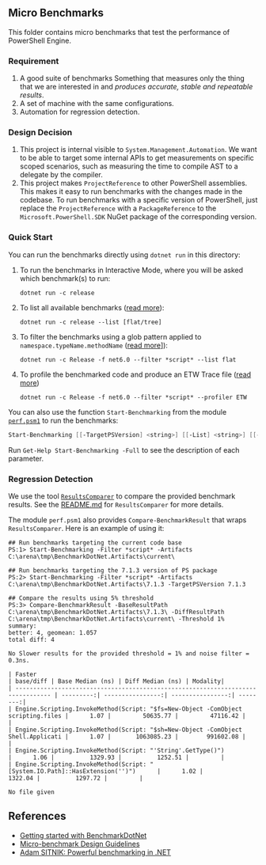 ## Micro Benchmarks

This folder contains micro benchmarks that test the performance of PowerShell Engine.

### Requirement

1. A good suite of benchmarks
   Something that measures only the thing that we are interested in and _produces accurate, stable and repeatable results_.
2. A set of machine with the same configurations.
3. Automation for regression detection.

### Design Decision

1. This project is internal visible to `System.Management.Automation`.
   We want to be able to target some internal APIs to get measurements on specific scoped scenarios,
   such as measuring the time to compile AST to a delegate by the compiler.
2. This project makes `ProjectReference` to other PowerShell assemblies.
   This makes it easy to run benchmarks with the changes made in the codebase.
   To run benchmarks with a specific version of PowerShell,
   just replace the `ProjectReference` with a `PackageReference` to the `Microsoft.PowerShell.SDK` NuGet package of the corresponding version.

### Quick Start

You can run the benchmarks directly using `dotnet run` in this directory:
1. To run the benchmarks in Interactive Mode, where you will be asked which benchmark(s) to run:
   ```
   dotnet run -c release
   ```

2. To list all available benchmarks ([read more](https://github.com/dotnet/performance/blob/main/docs/benchmarkdotnet.md#Listing-the-Benchmarks)):
   ```
   dotnet run -c release --list [flat/tree]
   ```

3. To filter the benchmarks using a glob pattern applied to `namespace.typeName.methodName` ([read more](https://github.com/dotnet/performance/blob/main/docs/benchmarkdotnet.md#Filtering-the-Benchmarks)]):
   ```
   dotnet run -c Release -f net6.0 --filter *script* --list flat
   ```

4. To profile the benchmarked code and produce an ETW Trace file ([read more](https://github.com/dotnet/performance/blob/main/docs/benchmarkdotnet.md#Profiling))
   ```
   dotnet run -c Release -f net6.0 --filter *script* --profiler ETW
   ```

You can also use the function `Start-Benchmarking` from the module [`perf.psm1`](../perf.psm1) to run the benchmarks:
```powershell
Start-Benchmarking [[-TargetPSVersion] <string>] [[-List] <string>] [[-Filter] <string[]>] [[-Artifacts] <string>] [-KeepFiles] [<CommonParameters>]
```
Run `Get-Help Start-Benchmarking -Full` to see the description of each parameter.

### Regression Detection

We use the tool [`ResultsComparer`](../dotnet-tools/ResultsComparer) to compare the provided benchmark results.
See the [README.md](../dotnet-tools/ResultsComparer/README.md) for `ResultsComparer` for more details.

The module `perf.psm1` also provides `Compare-BenchmarkResult` that wraps `ResultsComparer`.
Here is an example of using it:

```
## Run benchmarks targeting the current code base
PS:1> Start-Benchmarking -Filter *script* -Artifacts C:\arena\tmp\BenchmarkDotNet.Artifacts\current\

## Run benchmarks targeting the 7.1.3 version of PS package
PS:2> Start-Benchmarking -Filter *script* -Artifacts C:\arena\tmp\BenchmarkDotNet.Artifacts\7.1.3 -TargetPSVersion 7.1.3

## Compare the results using 5% threshold
PS:3> Compare-BenchmarkResult -BaseResultPath C:\arena\tmp\BenchmarkDotNet.Artifacts\7.1.3\ -DiffResultPath C:\arena\tmp\BenchmarkDotNet.Artifacts\current\ -Threshold 1%
summary:
better: 4, geomean: 1.057
total diff: 4

No Slower results for the provided threshold = 1% and noise filter = 0.3ns.

| Faster                                                                           | base/diff | Base Median (ns) | Diff Median (ns) | Modality|
| -------------------------------------------------------------------------------- | ---------:| ----------------:| ----------------:| --------:|
| Engine.Scripting.InvokeMethod(Script: "$fs=New-Object -ComObject scripting.files |      1.07 |         50635.77 |         47116.42 |         |
| Engine.Scripting.InvokeMethod(Script: "$sh=New-Object -ComObject Shell.Applicati |      1.07 |       1063085.23 |        991602.08 |         |
| Engine.Scripting.InvokeMethod(Script: "'String'.GetType()")                      |      1.06 |          1329.93 |          1252.51 |         |
| Engine.Scripting.InvokeMethod(Script: "[System.IO.Path]::HasExtension('')")      |      1.02 |          1322.04 |          1297.72 |         |

No file given
```

## References

- [Getting started with BenchmarkDotNet](https://benchmarkdotnet.org/articles/guides/getting-started.html)
- [Micro-benchmark Design Guidelines](https://github.com/dotnet/performance/blob/main/docs/microbenchmark-design-guidelines.md)
- [Adam SITNIK: Powerful benchmarking in .NET](https://www.youtube.com/watch?v=pdcrSG4tOLI&t=351s)
